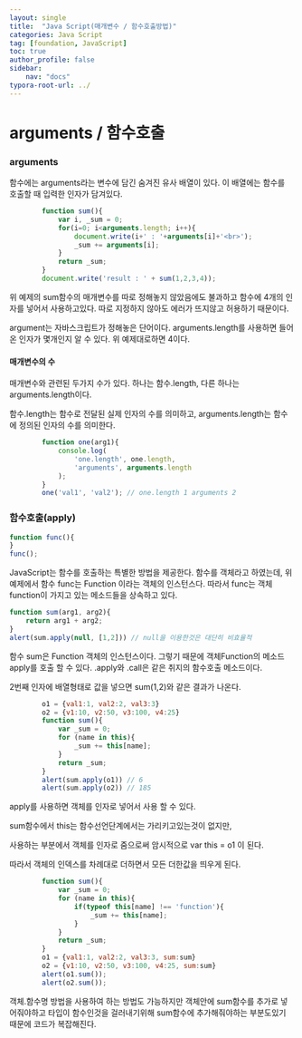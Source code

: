 ```yaml
---
layout: single
title:  "Java Script(매개변수 / 함수호출방법)"
categories: Java Script
tag: [foundation, JavaScript]
toc: true
author_profile: false
sidebar:
    nav: "docs"
typora-root-url: ../
---
```


# arguments / 함수호출

### arguments

함수에는 arguments라는 변수에 담긴 숨겨진 유사 배열이 있다. 이 배열에는 함수를 호출할 때 입력한 인자가 담겨있다.

```javascript
        function sum(){
            var i, _sum = 0;
            for(i=0; i<arguments.length; i++){
                document.write(i+' : '+arguments[i]+'<br>');
                _sum += arguments[i];
            }
            return _sum;
        }
        document.write('result : ' + sum(1,2,3,4));
```

위 예제의 sum함수의 매개변수를 따로 정해놓지 않았음에도 불과하고 함수에 4개의 인자를 넣어서 사용하고있다. 따로 지정하지 않아도 에러가 뜨지않고 허용하기 때문이다.

argument는 자바스크립트가 정해놓은 단어이다. arguments.length를 사용하면 들어온 인자가 몇개인지 알 수 있다. 위 예제대로하면 4이다. 

#### 매개변수의 수

매개변수와 관련된 두가지 수가 있다. 하나는 함수.length, 다른 하나는 arguments.length이다.

함수.length는 함수로 전달된 실제 인자의 수를 의미하고,  arguments.length는 함수에 정의된 인자의 수를 의미한다. 

```javascript
        function one(arg1){
            console.log(
                'one.length', one.length,
                'arguments', arguments.length
            );
        }
        one('val1', 'val2'); // one.length 1 arguments 2
```

### 함수호출(apply)

```javascript
function func(){
}
func();
```

JavaScript는 함수를 호출하는 특별한 방법을 제공한다. 함수를 객체라고 하였는데, 위 예제에서 함수 func는 Function 이라는 객체의 인스턴스다. 따라서 func는 객체 function이 가지고 있는 메소드들을 상속하고 있다.

```javascript
function sum(arg1, arg2){
    return arg1 + arg2;
}
alert(sum.apply(null, [1,2])) // null을 이용한것은 대단히 비효율적
```

함수 sum은 Function 객체의 인스턴스이다. 그렇기 때문에 객체Function의 메소드 apply를 호출 할 수 있다. .apply와 .call은 같은 취지의 함수호출 메소드이다.

2번째 인자에 배열형태로 값을 넣으면 sum(1,2)와 같은 결과가 나온다.

```javascript
        o1 = {val1:1, val2:2, val3:3}
        o2 = {v1:10, v2:50, v3:100, v4:25}
        function sum(){
            var _sum = 0;
            for (name in this){
                _sum += this[name];
            }
            return _sum;
        }
        alert(sum.apply(o1)) // 6
        alert(sum.apply(o2)) // 185
```

apply를 사용하면 객체를 인자로 넣어서 사용 할 수 있다.

sum함수에서 this는 함수선언단계에서는 가리키고있는것이 없지만,

사용하는 부분에서 객체를 인자로 줌으로써 암시적으로 var this = o1 이 된다.

따라서 객체의 인덱스를 차례대로 더하면서 모든 더한값을 띄우게 된다.

```javascript
        function sum(){
            var _sum = 0;
            for (name in this){
                if(typeof this[name] !== 'function'){
                    _sum += this[name];
                }
            }
            return _sum;
        }
        o1 = {val1:1, val2:2, val3:3, sum:sum}
        o2 = {v1:10, v2:50, v3:100, v4:25, sum:sum}
        alert(o1.sum());
        alert(o2.sum());
```

객체.함수명 방법을 사용하여 하는 방법도 가능하지만 객체안에 sum함수를 추가로 넣어줘야하고 타입이 함수인것을 걸러내기위해 sum함수에 추가해줘야하는 부분도있기 때문에 코드가 복잡해진다.
